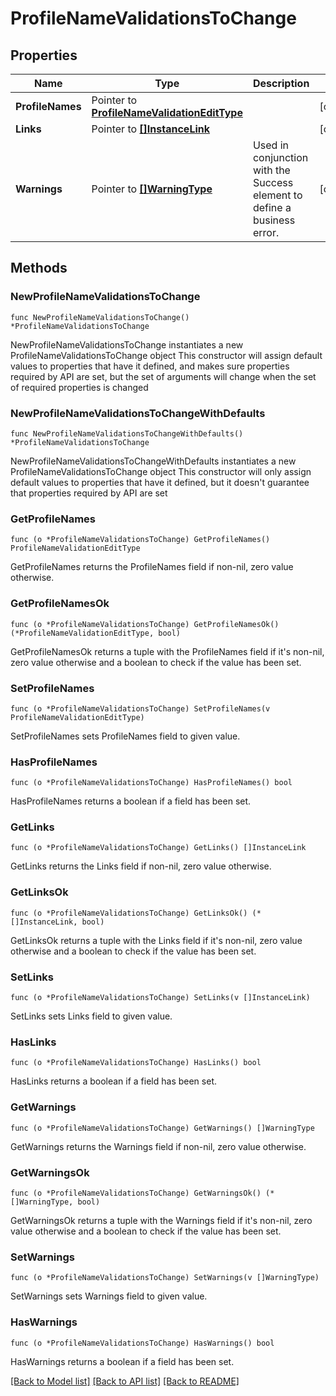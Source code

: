 # ProfileNameValidationsToChange

## Properties

Name | Type | Description | Notes
------------ | ------------- | ------------- | -------------
**ProfileNames** | Pointer to [**ProfileNameValidationEditType**](ProfileNameValidationEditType.md) |  | [optional] 
**Links** | Pointer to [**[]InstanceLink**](InstanceLink.md) |  | [optional] 
**Warnings** | Pointer to [**[]WarningType**](WarningType.md) | Used in conjunction with the Success element to define a business error. | [optional] 

## Methods

### NewProfileNameValidationsToChange

`func NewProfileNameValidationsToChange() *ProfileNameValidationsToChange`

NewProfileNameValidationsToChange instantiates a new ProfileNameValidationsToChange object
This constructor will assign default values to properties that have it defined,
and makes sure properties required by API are set, but the set of arguments
will change when the set of required properties is changed

### NewProfileNameValidationsToChangeWithDefaults

`func NewProfileNameValidationsToChangeWithDefaults() *ProfileNameValidationsToChange`

NewProfileNameValidationsToChangeWithDefaults instantiates a new ProfileNameValidationsToChange object
This constructor will only assign default values to properties that have it defined,
but it doesn't guarantee that properties required by API are set

### GetProfileNames

`func (o *ProfileNameValidationsToChange) GetProfileNames() ProfileNameValidationEditType`

GetProfileNames returns the ProfileNames field if non-nil, zero value otherwise.

### GetProfileNamesOk

`func (o *ProfileNameValidationsToChange) GetProfileNamesOk() (*ProfileNameValidationEditType, bool)`

GetProfileNamesOk returns a tuple with the ProfileNames field if it's non-nil, zero value otherwise
and a boolean to check if the value has been set.

### SetProfileNames

`func (o *ProfileNameValidationsToChange) SetProfileNames(v ProfileNameValidationEditType)`

SetProfileNames sets ProfileNames field to given value.

### HasProfileNames

`func (o *ProfileNameValidationsToChange) HasProfileNames() bool`

HasProfileNames returns a boolean if a field has been set.

### GetLinks

`func (o *ProfileNameValidationsToChange) GetLinks() []InstanceLink`

GetLinks returns the Links field if non-nil, zero value otherwise.

### GetLinksOk

`func (o *ProfileNameValidationsToChange) GetLinksOk() (*[]InstanceLink, bool)`

GetLinksOk returns a tuple with the Links field if it's non-nil, zero value otherwise
and a boolean to check if the value has been set.

### SetLinks

`func (o *ProfileNameValidationsToChange) SetLinks(v []InstanceLink)`

SetLinks sets Links field to given value.

### HasLinks

`func (o *ProfileNameValidationsToChange) HasLinks() bool`

HasLinks returns a boolean if a field has been set.

### GetWarnings

`func (o *ProfileNameValidationsToChange) GetWarnings() []WarningType`

GetWarnings returns the Warnings field if non-nil, zero value otherwise.

### GetWarningsOk

`func (o *ProfileNameValidationsToChange) GetWarningsOk() (*[]WarningType, bool)`

GetWarningsOk returns a tuple with the Warnings field if it's non-nil, zero value otherwise
and a boolean to check if the value has been set.

### SetWarnings

`func (o *ProfileNameValidationsToChange) SetWarnings(v []WarningType)`

SetWarnings sets Warnings field to given value.

### HasWarnings

`func (o *ProfileNameValidationsToChange) HasWarnings() bool`

HasWarnings returns a boolean if a field has been set.


[[Back to Model list]](../README.md#documentation-for-models) [[Back to API list]](../README.md#documentation-for-api-endpoints) [[Back to README]](../README.md)


